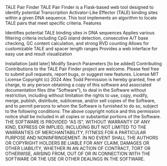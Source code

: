 TALE Pair Finder
TALE Pair Finder is a Flask-based web tool designed to identify potential Transcription Activator-Like Effector (TALE) binding sites within a given DNA sequence. This tool implements an algorithm to locate TALE pairs that meet specific criteria.
Features

Identifies potential TALE binding sites in DNA sequences
Applies various filtering criteria including CpG island detection, consecutive A/T base checking, GC content calculation, and strong RVD counting
Allows for customizable TALE and spacer length ranges
Provides a web interface for easy use and result visualization

Installation
[add later]
Modify Search Parameters
[to be added]
Contributing
Contributions to the TALE Pair Finder project are welcome. Please feel free to submit pull requests, report bugs, or suggest new features.
License
MIT License
Copyright (c) 2024 Alex Todd
Permission is hereby granted, free of charge, to any person obtaining a copy
of this software and associated documentation files (the "Software"), to deal
in the Software without restriction, including without limitation the rights
to use, copy, modify, merge, publish, distribute, sublicense, and/or sell
copies of the Software, and to permit persons to whom the Software is
furnished to do so, subject to the following conditions:
The above copyright notice and this permission notice shall be included in all
copies or substantial portions of the Software.
THE SOFTWARE IS PROVIDED "AS IS", WITHOUT WARRANTY OF ANY KIND, EXPRESS OR
IMPLIED, INCLUDING BUT NOT LIMITED TO THE WARRANTIES OF MERCHANTABILITY,
FITNESS FOR A PARTICULAR PURPOSE AND NONINFRINGEMENT. IN NO EVENT SHALL THE
AUTHORS OR COPYRIGHT HOLDERS BE LIABLE FOR ANY CLAIM, DAMAGES OR OTHER
LIABILITY, WHETHER IN AN ACTION OF CONTRACT, TORT OR OTHERWISE, ARISING FROM,
OUT OF OR IN CONNECTION WITH THE SOFTWARE OR THE USE OR OTHER DEALINGS IN THE
SOFTWARE.